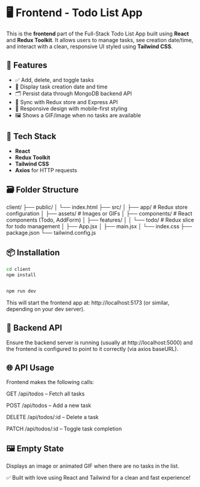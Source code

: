 # 🖥️ Frontend - Todo List App

This is the **frontend** part of the Full-Stack Todo List App built using **React** and **Redux Toolkit**. It allows users to manage tasks, see creation date/time, and interact with a clean, responsive UI styled using **Tailwind CSS**.

## 🚀 Features

- ✅ Add, delete, and toggle tasks
- 📆 Display task creation date and time
- 🗂️ Persist data through MongoDB backend API
- 🔄 Sync with Redux store and Express API
- 📱 Responsive design with mobile-first styling
- 🖼️ Shows a GIF/image when no tasks are available

## 🧩 Tech Stack

- **React**
- **Redux Toolkit**
- **Tailwind CSS**
- **Axios** for HTTP requests

## 🗃️ Folder Structure

client/
├── public/
│ └── index.html
├── src/
│ ├── app/ # Redux store configuration
│ ├── assets/ # Images or GIFs
│ ├── components/ # React components (Todo, AddForm)
│ ├── features/
│ │ └── todo/ # Redux slice for todo management
│ ├── App.jsx
│ ├── main.jsx
│ └── index.css
├── package.json
└── tailwind.config.js


## 📦 Installation

```bash
cd client
npm install


npm run dev 
```

This will start the frontend app at: http://localhost:5173 (or similar, depending on your dev server).

## 🔗 Backend API
Ensure the backend server is running (usually at http://localhost:5000) and the frontend is configured to point to it correctly (via axios baseURL).

## 🌐 API Usage
Frontend makes the following calls:

GET /api/todos – Fetch all tasks

POST /api/todos – Add a new task

DELETE /api/todos/:id – Delete a task

PATCH /api/todos/:id – Toggle task completion

## 🖼️ Empty State
Displays an image or animated GIF when there are no tasks in the list.

✅ Built with love using React and Tailwind for a clean and fast experience!